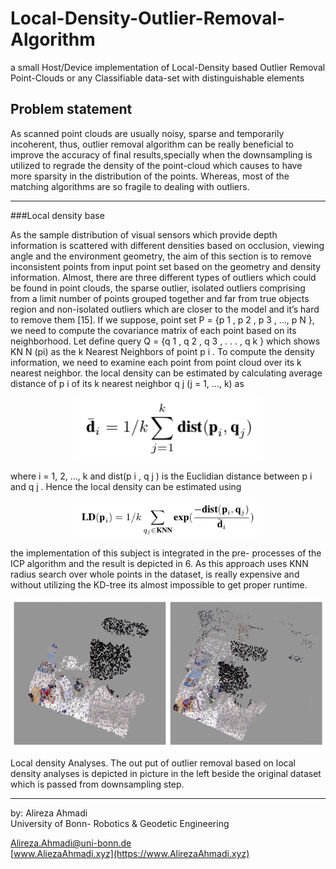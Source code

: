 # Local-Density-Outlier-Removal-Algorithm

a small Host/Device implementation of Local-Density  based Outlier Removal Point-Clouds or any Classifiable data-set with distinguishable elements 

## Problem statement

As scanned point clouds are usually noisy, sparse and temporarily incoherent, thus, outlier removal algorithm can be really beneficial to improve the accuracy of final results,specially when the downsampling is utilized to regrade the density of the point-cloud which causes to have more sparsity in the distribution of the points. Whereas, most of the matching algorithms are so fragile to dealing with outliers.

 ---

###Local density base

As the sample distribution of visual sensors which provide depth information is scattered with different densities based on occlusion, viewing angle and the environment geometry, the aim of this section is to remove inconsistent points from input point set based on the geometry and density information. Almost, there are three different types of outliers which could be found in point clouds, the sparse outlier, isolated outliers comprising from a limit number of points grouped together and far from true objects region and non-isolated outliers which are closer to the model and it’s hard to remove them [15]. If we suppose, point set P = {p 1 , p 2 , p 3 , ..., p N }, we need to compute the covariance matrix of each point based on its neighborhood. Let define query Q = {q 1 , q 2 , q 3 , . . . , q k } which shows KN N (pi) as the k Nearest Neighbors of point p i . To compute the density information, we need to examine each point from point cloud over its k nearest neighbor. the local density can be estimated by calculating average distance of p i of its k nearest neighbor q j (j = 1, ..., k) as

<div align="center">
	<img src="/images/ld1.png"  width="300"/>
</div>

where i = 1, 2, ..., k and dist(p i , q j ) is the Euclidian distance between p i and q j . Hence the local density can be estimated using

<div align="center">
	<img src="/images/ld2.png"  width="300"/>
</div>

the implementation of this subject is integrated in the pre- processes of the ICP algorithm and the result is depicted in 6. As this approach uses KNN radius search over whole points in the dataset, is really expensive and without utilizing the KD-tree its almost impossible to get proper runtime.

<div align="center">
	<img src="/images/ld3.png"  width="700"/>
</div>

Local density Analyses. The out put of outlier removal based on local density analyses is depicted in picture in the left beside the original dataset which is passed from downsampling step.

--- 
 by: Alireza Ahmadi                                     
 University of Bonn- Robotics & Geodetic Engineering

 Alireza.Ahmadi@uni-bonn.de                             
 [www.AliezaAhmadi.xyz](https://www.AlirezaAhmadi.xyz)
